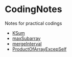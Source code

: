 # CodingNotes
Notes for practical codings

- [KSum](Leetcode/KSum.md)
- [maxSubarray](Leetcode/maxSubarray.md)
- [mergeInterval](Leetcode/mergeInterval.md)
- [ProductOfArrayExcepSelf](Leetcode/ProductOfArrayExceptSelf.md)
